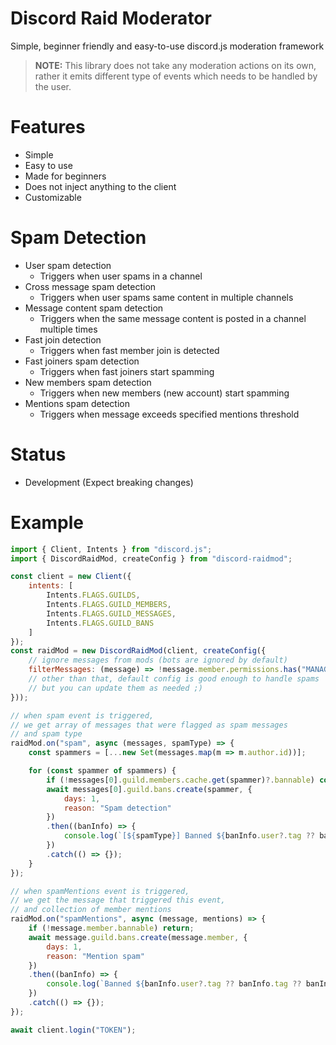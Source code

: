 # Discord Raid Moderator

Simple, beginner friendly and easy-to-use discord.js moderation framework

> **NOTE:** This library does not take any moderation actions on its own, rather it emits different type of events which needs to be handled by the user.

# Features

* Simple
* Easy to use
* Made for beginners
* Does not inject anything to the client
* Customizable

# Spam Detection

* User spam detection
  * Triggers when user spams in a channel
* Cross message spam detection
  * Triggers when user spams same content in multiple channels
* Message content spam detection
  * Triggers when the same message content is posted in a channel multiple times
* Fast join detection
  * Triggers when fast member join is detected
* Fast joiners spam detection
  * Triggers when fast joiners start spamming
* New members spam detection
  * Triggers when new members (new account) start spamming
* Mentions spam detection
  * Triggers when message exceeds specified mentions threshold

# Status

* Development (Expect breaking changes)

# Example

```js
import { Client, Intents } from "discord.js";
import { DiscordRaidMod, createConfig } from "discord-raidmod";

const client = new Client({
    intents: [
        Intents.FLAGS.GUILDS,
        Intents.FLAGS.GUILD_MEMBERS,
        Intents.FLAGS.GUILD_MESSAGES,
        Intents.FLAGS.GUILD_BANS
    ]
});
const raidMod = new DiscordRaidMod(client, createConfig({
    // ignore messages from mods (bots are ignored by default)
    filterMessages: (message) => !message.member.permissions.has("MANAGE_MESSAGES"),
    // other than that, default config is good enough to handle spams
    // but you can update them as needed ;)
}));

// when spam event is triggered,
// we get array of messages that were flagged as spam messages
// and spam type
raidMod.on("spam", async (messages, spamType) => {
    const spammers = [...new Set(messages.map(m => m.author.id))];

    for (const spammer of spammers) {
        if (!messages[0].guild.members.cache.get(spammer)?.bannable) continue;
        await messages[0].guild.bans.create(spammer, {
            days: 1,
            reason: "Spam detection"
        })
        .then((banInfo) => {
            console.log(`[${spamType}] Banned ${banInfo.user?.tag ?? banInfo.tag ?? banInfo} for spam`);
        })
        .catch(() => {});
    }
});

// when spamMentions event is triggered,
// we get the message that triggered this event,
// and collection of member mentions
raidMod.on("spamMentions", async (message, mentions) => {
    if (!message.member.bannable) return;
    await message.guild.bans.create(message.member, {
        days: 1,
        reason: "Mention spam"
    })
    .then((banInfo) => {
        console.log(`Banned ${banInfo.user?.tag ?? banInfo.tag ?? banInfo} for spamming ${mentions.size} mentions`);
    })
    .catch(() => {});
});

await client.login("TOKEN");
```